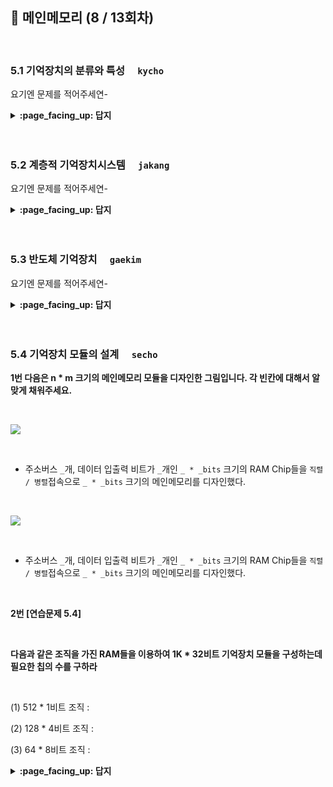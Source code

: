 ## 🦄 메인메모리 (8 / 13회차)
<br>

### 5.1 기억장치의 분류와 특성　	`kycho`

요기엔 문제를 적어주세연-

<details>
<summary> <b> :page_facing_up: 답지 </b>  </summary><br>
  
답지의 구성은<br>
문제와 동일하게 부탁드려연-

</details>
<br><br>

###  5.2 계층적 기억장치시스템　	`jakang`

요기엔 문제를 적어주세연-

<details>
<summary> <b> :page_facing_up: 답지 </b>  </summary><br>
  
답지의 구성은<br>
문제와 동일하게 부탁드려연-

</details>
<br><br>

### 5.3 반도체 기억장치　	`gaekim`

요기엔 문제를 적어주세연-

<details>
<summary> <b> :page_facing_up: 답지 </b>  </summary><br>
  
답지의 구성은<br>
문제와 동일하게 부탁드려연-

</details>
<br><br>

### 5.4 기억장치 모듈의 설계　	`secho`

**1번 다음은 n * m 크기의 메인메모리 모듈을 디자인한 그림입니다. 각 빈칸에 대해서 알맞게 채워주세요.**

<br>

![](https://images.velog.io/images/secho/post/8cd096f7-2220-43e3-9f74-4bb69ed55e13/image.png)

<br>

- 주소버스 `_`개, 데이터 입출력 비트가 `_`개인  `_ * _bits` 크기의 RAM Chip들을 `직렬 / 병렬`접속으로 `_ * _bits` 크기의 메인메모리를 디자인했다.

<br>



![](https://images.velog.io/images/secho/post/a15ac0ea-7fe3-4f7d-869b-e41fc1ee4d4e/image.png)

<br>

- 주소버스 `_`개, 데이터 입출력 비트가 `_`개인  `_ * _bits` 크기의 RAM Chip들을 `직렬 / 병렬`접속으로 `_ * _bits` 크기의 메인메모리를 디자인했다.

<br>

**2번 [연습문제 5.4]**

<br>

**다음과 같은 조직을 가진 RAM들을 이용하여 1K * 32비트 기억장치 모듈을 구성하는데 필요한 칩의 수를 구하라**

<br>

(1) 512 * 1비트 조직 :  

(2) 128 * 4비트 조직 : 

(3) 64 * 8비트 조직 : 



<details>
<summary> <b> :page_facing_up: 답지 </b>  </summary><br>

1번

다음은 n * m 크기의 메인메모리 모듈을 디자인한 그림입니다.

각 빈칸에 대해서 알맞게 채워주세요.

![](https://images.velog.io/images/secho/post/8cd096f7-2220-43e3-9f74-4bb69ed55e13/image.png)



주소버스  `4`개 데이터 입출력 비트가 `4`개인 `16 * 4bit`크기의 RAM Chip들을 `[직렬] / 병렬`접속으로 `32 * 4bit` 크기의 메인메모리를 디자인했다.

- 각 RAM은 4개의 비트로 기억장소의 위치를 결정한다.
- 한 램은 총 16개씩 0000 ~ 1111까지 가질 수 있지만 두 RAM을 직렬접속하면 최상단비트를 칩셀렉터로 사용해 1bit 증가된 효과를 얻을 수 있다.
- 상위비트를 0,1로 set하면 00000 ~ 01111, 10000 ~ 11111까지 선택할 수 있으므로, 총 32개의 주소를 선택해 데이터 입출력을 할 수 있다.







![](https://images.velog.io/images/secho/post/a15ac0ea-7fe3-4f7d-869b-e41fc1ee4d4e/image.png)

주소버스 `4`개, 데이터 입출력 비트가 `4`개인  `16 * 4bits` 크기의 RAM Chip들을 `직렬 / [병렬]`접속으로 `16 * 8bits` 크기의 메인메모리를 디자인했다.

- 컴퓨터 워드는 8bit인데 RAM크기가 4bit일때 두개의 RAM을 병렬접속하여 8비트 입출력크기를 만들 수 있다. 
- 칩셀렉터를 공유하고, 주소버스 4비트에 있는 데이터를 2개의 칩이 받아서 데이터버스에 총 8비트씩 입, 출력시킬 수 있다.





2번 [연습문제 5.4]



**다음과 같은 조직을 가진 RAM들을 이용하여 1K * 32비트 기억장치 모듈을 구성하는데 필요한 칩의 수를 구하라**

- 1K * 32는 기억장소가 2^10, 데이터 입출력이 32비트를 가짐.

- 앞으로 곱 = 직렬 ,뒤로 곱 = 병렬

(1) 512 * 1비트 조직 :  2개의 직렬연결 2 * (512) => 1K * 1bits => 뒤로 32개 병렬연결 (1K * 1bits) * 32 => 1K * 32bits

(2) 128 * 4비트 조직 : 8개의 직렬연결 8 * (128), 8개의 병렬연결 (4) * 8

(3) 64 * 8비트 조직 :  16개의 직렬연결 16 * (64), 4개의 병렬연결 (8) * 4



</details>
<br><br>

